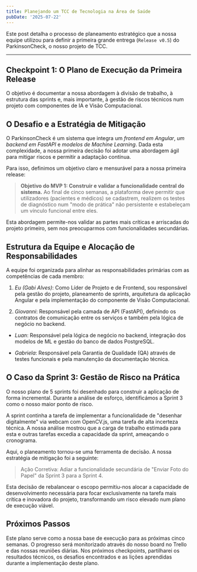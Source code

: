 ```yaml
---
title: Planejando um TCC de Tecnologia na Área de Saúde
pubDate: '2025-07-22'
---
```


Este post detalha o processo de planeamento estratégico que a nossa equipe utilizou para definir a primeira grande entrega (`Release v0.5`) do ParkinsonCheck, o nosso projeto de TCC. 

---

## Checkpoint 1: O Plano de Execução da Primeira Release

O objetivo é documentar a nossa abordagem à divisão de trabalho, à estrutura das sprints e, mais importante, à gestão de riscos técnicos num projeto com componentes de IA e Visão Computacional.

## O Desafio e a Estratégia de Mitigação

O ParkinsonCheck é um sistema que integra um *frontend em Angular*, *um backend em FastAPI* e *modelos de Machine Learning*. Dada esta complexidade, a nossa primeira decisão foi adotar uma abordagem ágil para mitigar riscos e permitir a adaptação contínua.

Para isso, definimos um objetivo claro e mensurável para a nossa primeira release:

> **Objetivo do MVP 1: Construir e validar a funcionalidade central do sistema.** Ao final de cinco semanas, a plataforma deve permitir que utilizadores (pacientes e médicos) se cadastrem, realizem os testes de diagnóstico num "modo de prática" não persistente e estabeleçam um vínculo funcional entre eles.

Esta abordagem permite-nos validar as partes mais críticas e arriscadas do projeto primeiro, sem nos preocuparmos com funcionalidades secundárias.

## Estrutura da Equipe e Alocação de Responsabilidades

A equipe foi organizada para alinhar as responsabilidades primárias com as competências de cada membro:

1. _Eu (Gabi Alves)_: Como Líder de Projeto e de Frontend, sou responsável pela gestão do projeto, planeamento de sprints, arquitetura da aplicação Angular e pela implementação do componente de Visão Computacional.

2. _Giovanni_: Responsável pela camada de API (FastAPI), definindo os contratos de comunicação entre os serviços e também pela lógica de negócio no backend.

- _Luan_: Responsável pela lógica de negócio no backend, integração dos modelos de ML e gestão do banco de dados PostgreSQL.

- _Gabriela_: Responsável pela Garantia de Qualidade (QA) através de testes funcionais e pela manutenção da documentação técnica.

## O Caso da Sprint 3: Gestão de Risco na Prática

O nosso plano de 5 sprints foi desenhado para construir a aplicação de forma incremental. Durante a análise de esforço, identificámos a Sprint 3 como o nosso maior ponto de risco.

A sprint continha a tarefa de implementar a funcionalidade de "desenhar digitalmente" via webcam com OpenCV.js, uma tarefa de alta incerteza técnica. A nossa análise mostrou que a carga de trabalho estimada para esta e outras tarefas excedia a capacidade da sprint, ameaçando o cronograma.

Aqui, o planeamento tornou-se uma ferramenta de decisão. A nossa estratégia de mitigação foi a seguinte:

> Ação Corretiva: Adiar a funcionalidade secundária de "Enviar Foto do Papel" da Sprint 3 para a Sprint 4.

Esta decisão de rebalancear o escopo permitiu-nos alocar a capacidade de desenvolvimento necessária para focar exclusivamente na tarefa mais crítica e inovadora do projeto, transformando um risco elevado num plano de execução viável.

## Próximos Passos

Este plano serve como a nossa base de execução para as próximas cinco semanas. O progresso será monitorizado através do nosso board no Trello e das nossas reuniões diárias. Nos próximos checkpoints, partilharei os resultados técnicos, os desafios encontrados e as lições aprendidas durante a implementação deste plano.

